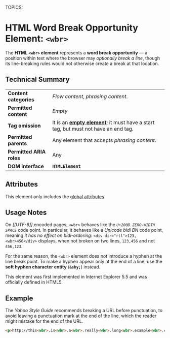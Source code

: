 TOPICS: <wbr>

# HTML Word Break Opportunity Element: `<wbr>`

The **HTML `<wbr>` element** represents a **word break opportunity** — a position within text where the
browser may *optionally break a line*, though its line-breaking rules would not
otherwise create a break at that location.

## Technical Summary

|  |  |
| :-- | :-- |
| **Content categories** | *Flow content*, *phrasing content*.|
| **Permitted content** | *Empty* |
| **Tag omission** | It is an **[empty element](/en/webfrontend/Empty_Element)**; it must have a start tag, but must not have an end tag. |
| **Permitted parents** | Any element that accepts *phrasing content*. |
| **Permitted ARIA roles** | Any |
| **DOM interface** | **`HTMLElement`** |

## Attributes

This element only includes the [global attributes](/en/webfrontend/HTML_Global_Attributes).

## Usage Notes

On *[[UTF-8]]* encoded pages, `<wbr>` behaves like the *`U+200B ZERO-WIDTH SPACE`* code point. In particular,
it behaves like a *Unicode bidi BN* code point, meaning *it has no effect on
bidi-ordering*: `<div dir="rtl">123,<wbr>456</div>` displays,
when not broken on two lines, `123,456` and not `456,123`.

For the same reason, the `<wbr>` element does not introduce a hyphen at the line break point.
To make a hyphen appear only at the end of a line,
use the **soft hyphen character entity** (**`&shy;`**) instead.

This element was first implemented in Internet Explorer 5.5 and was officially defined in HTML5.

## Example

The *Yahoo Style Guide* recommends breaking a URL before punctuation, to avoid leaving a
punctuation mark at the end of the line, which the reader might mistake for the end of the URL.

```html
<p>http://this<wbr>.is<wbr>.a<wbr>.really<wbr>.long<wbr>.example<wbr>.com/With<wbr>/deeper<wbr>/level<wbr>/pages<wbr>/deeper<wbr>/level<wbr>/pages<wbr>/deeper<wbr>/level<wbr>/pages<wbr>/deeper<wbr>/level<wbr>/pages<wbr>/deeper<wbr>/level<wbr>/pages</p>
```
